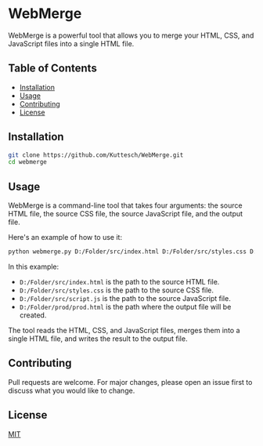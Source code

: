 # WebMerge

WebMerge is a powerful tool that allows you to merge your HTML, CSS, and JavaScript files into a single HTML file.

## Table of Contents

- [Installation](#installation)
- [Usage](#usage)
- [Contributing](#contributing)
- [License](#license)

## Installation

```bash
git clone https://github.com/Kuttesch/WebMerge.git
cd webmerge
````

## Usage

WebMerge is a command-line tool that takes four arguments: the source HTML file, the source CSS file, the source JavaScript file, and the output file.

Here's an example of how to use it:
```Bash
python webmerge.py D:/Folder/src/index.html D:/Folder/src/styles.css D:/Folder/src/script.js D:/Folder/prod/prod.html
````
In this example:

- `D:/Folder/src/index.html` is the path to the source HTML file.
- `D:/Folder/src/styles.css` is the path to the source CSS file.
- `D:/Folder/src/script.js` is the path to the source JavaScript file.
- `D:/Folder/prod/prod.html` is the path where the output file will be created.

The tool reads the HTML, CSS, and JavaScript files, merges them into a single HTML file, and writes the result to the output file.
## Contributing
Pull requests are welcome. For major changes, please open an issue first to discuss what you would like to change.

## License
[MIT](https://choosealicense.com/licenses/mit/)
